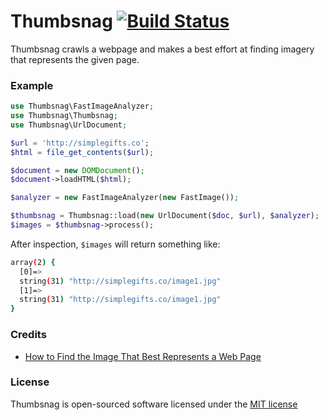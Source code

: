 # Thumbsnag [![Build Status](https://travis-ci.org/gstjohn/Thumbsnag.svg?branch=master)](https://travis-ci.org/gstjohn/Thumbsnag)

Thumbsnag crawls a webpage and makes a best effort at finding imagery that represents the given page.

### Example

```php
use Thumbsnag\FastImageAnalyzer;
use Thumbsnag\Thumbsnag;
use Thumbsnag\UrlDocument;

$url = 'http://simplegifts.co';
$html = file_get_contents($url);

$document = new DOMDocument();
$document->loadHTML($html);

$analyzer = new FastImageAnalyzer(new FastImage());

$thumbsnag = Thumbsnag::load(new UrlDocument($doc, $url), $analyzer);
$images = $thumbsnag->process();
```

After inspection, `$images` will return something like:

```bash
array(2) {
  [0]=>
  string(31) "http://simplegifts.co/image1.jpg"
  [1]=>
  string(31) "http://simplegifts.co/image1.jpg"
}
```

### Credits

+ [How to Find the Image That Best Represents a Web Page](https://tech.shareaholic.com/2012/11/02/how-to-find-the-image-that-best-respresents-a-web-page/)

### License

Thumbsnag is open-sourced software licensed under the [MIT license](https://raw.githubusercontent.com/gstjohn/Thumbsnag/master/LICENSE)